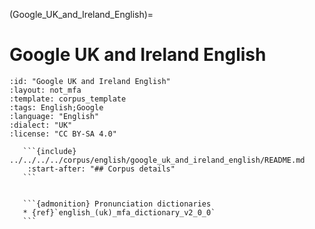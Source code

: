 
(Google_UK_and_Ireland_English)=
# Google UK and Ireland English

``````{corpus} Google UK and Ireland English
:id: "Google UK and Ireland English"
:layout: not_mfa
:template: corpus_template
:tags: English;Google
:language: "English"
:dialect: "UK"
:license: "CC BY-SA 4.0"

   ```{include} ../../../../corpus/english/google_uk_and_ireland_english/README.md
    :start-after: "## Corpus details"
   ```


   ```{admonition} Pronunciation dictionaries
   * {ref}`english_(uk)_mfa_dictionary_v2_0_0`
   ```
``````
